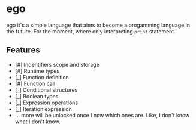 # ego
ego it's a simple language that aims to become a progamming language in the future. For the moment, where only interpreting `print` statement. 

## Features

- [#] Indentifiers scope and storage
- [#] Runtime types
- [_] Function definition
- [#] Function call
- [_] Conditional structures
- [_] Boolean types
- [_] Expression operations
- [_] Iteration expression
- ... more will be unlocked once I now which ones are. Like, I don't know what I don't know.
